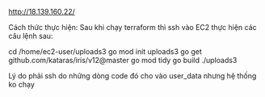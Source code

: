 http://18.139.160.22/

Cách thức thực hiện:
Sau khi chạy terraform thì ssh vào EC2 thực hiện các câu lệnh sau:

cd /home/ec2-user/uploads3
go mod init uploads3
go get github.com/kataras/iris/v12@master
go mod tidy
go build
./uploads3

Lý do phải ssh do những dòng code đó cho vào user_data nhưng hệ thống ko chạy

